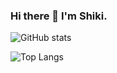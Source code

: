 ### Hi there 👋 I'm Shiki.

![GitHub stats](https://github-readme-stats.vercel.app/api?username=Shikiiii&show_icons=true&theme=algolia)

![Top Langs](https://github-readme-stats.vercel.app/api/top-langs/?username=Shikiiii&theme=algolia)

